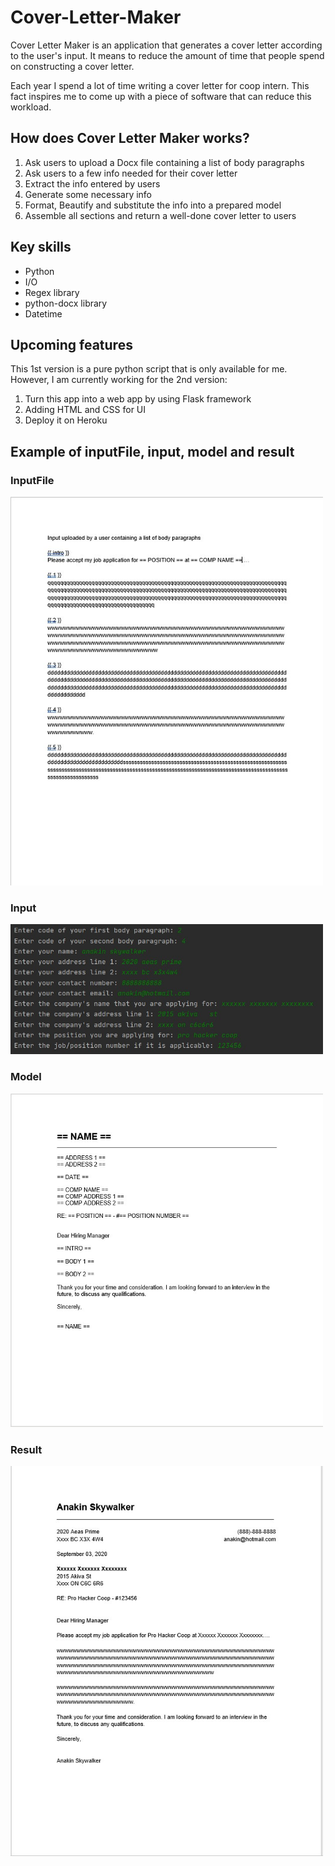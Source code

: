 # Cover-Letter-Maker
Cover Letter Maker is an application that generates a cover letter according to the user's input. It means to reduce the amount of time that people spend on constructing a cover letter.

Each year I spend a lot of time writing a cover letter for coop intern. This fact inspires me to come up with a piece of software that can reduce this workload.


## How does Cover Letter Maker works?
1. Ask users to upload a Docx file containing a list of body paragraphs
2. Ask users to a few info needed for their cover letter
3. Extract the info entered by users 
4. Generate some necessary info
5. Format, Beautify and substitute the info into a prepared model
6. Assemble all sections and return a well-done cover letter to users

## Key skills      
* Python
* I/O
* Regex library
* python-docx library
* Datetime

## Upcoming features
This 1st version is a pure python script that is only available for me. However, I am currently working for the 2nd version:
1. Turn this app into a web app by using Flask framework
2. Adding HTML and CSS for UI
3. Deploy it on Heroku 

## Example of inputFile, input, model and result

### InputFile
<img src="images/docxInput.jpg" width=500>
 
### Input
<img src="images/input.jpg" width=500>

### Model
<img src="images/model.jpg" width=500>

### Result
<img src="images/result.jpg" width=500> 
